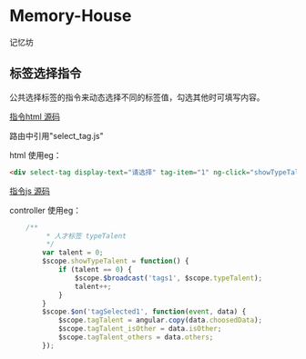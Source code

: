 # Memory-House
记忆坊
## 标签选择指令

公共选择标签的指令来动态选择不同的标签值，勾选其他时可填写内容。

[指令html 源码](https://github.com/abergCat/Memory-House/blob/master/select_tag.html)

路由中引用"select_tag.js"

html 使用eg：

``` html
<div select-tag display-text="请选择" tag-item="1" ng-click="showTypeTalent()"></div>

```

[指令js 源码](https://github.com/abergCat/Memory-House/blob/master/select_tag.js)

controller 使用eg：

``` js
    /**
		 * 人才标签 typeTalent
		 */
		var talent = 0;
		$scope.showTypeTalent = function() {
			if (talent == 0) {
				$scope.$broadcast('tags1', $scope.typeTalent);
				talent++;
			}
		}
		$scope.$on('tagSelected1', function(event, data) {
			$scope.tagTalent = angular.copy(data.choosedData);
			$scope.tagTalent_isOther = data.isOther;
			$scope.tagTalent_others = data.others;
		});
```
